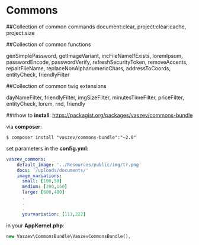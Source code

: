 # Commons

##Collection of common commands
document:clear, project:clear:cache, project:size

##Collection of common functions

genSimplePassword, getImageVariant, incFileNameIfExists, loremIpsum, passwordEncode, passwordVerify, refreshSecurityToken, removeAccents, repairFileName, replaceNonAlphanumericChars, addressToCoords, entityCheck, friendlyFilter

##Collection of common twig extensions

dayNameFilter, friendlyFilter, imgSizeFilter, minutesTimeFilter, priceFilter, entityCheck, lorem, rnd, friendly

###how to **install**:
https://packagist.org/packages/vaszev/commons-bundle

via **composer**:
```
$ composer install "vaszev/commons-bundle":"~2.0"
```

set parameters in the **config.yml**:
```yaml
vaszev_commons:
    default_image: '../Resources/public/img/tr.png'
    docs: '/uploads/documents/'
    image_variations:
      small: [100,50]
      medium: [200,150]
      large: [600,400]
      .
      .
      .
      yourvariation: [111,222]
```

in your **AppKernel.php**:
```php
new Vaszev\CommonsBundle\VaszevCommonsBundle(),
```
